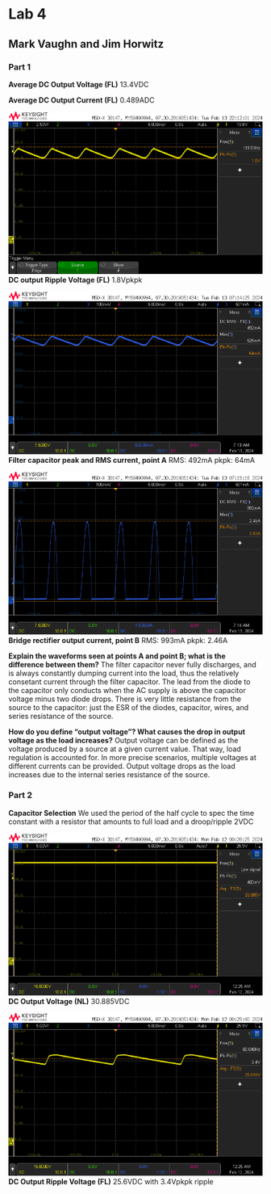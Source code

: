 # Lab 4 
## Mark Vaughn and Jim Horwitz

### Part 1

**Average DC Output Voltage (FL)** 13.4VDC

**Average DC Output Current (FL)** 0.489ADC

![](img/Lab4-P1C.png)
**DC output Ripple Voltage (FL)** 1.8Vpkpk

![](img/Lab04-P1D.png)
**Filter capacitor peak and RMS current, point A** RMS: 492mA pkpk: 64mA

![](img/Lab04-P1E.png)
**Bridge rectifier output current, point B** RMS: 993mA pkpk: 2.46A

**Explain the waveforms seen at points A and point B; what is the difference between them?** The filter capacitor never fully discharges, and is always constantly dumping current into the load, thus the relatively consetant current through the filter capacitor. The lead from the diode to the capacitor only conducts when the AC supply is above the  capacitor voltage minus two diode drops. There is very little resistance from the source to the capacitor: just the ESR of the diodes, capacitor, wires, and series resistance of the source.

**How do you define “output voltage”? What causes the drop in output voltage as the load increases?** Output voltage can be defined as the voltage produced by a source at a given current value. That way, load regulation is accounted for. In more precise scenarios, multiple voltages at different currents can be provided. Output voltage drops as the load increases due to the internal series resistance of the source.

### Part 2

**Capacitor Selection** We used the period of the half cycle to spec the time constant with a resistor that amounts to full load and a droop/ripple 2VDC

![](img/Lab04-P2-infR.png)
**DC Output Voltage (NL)** 30.885VDC

![](img/Lab04-P2-560R1.png)
**DC Output Ripple Voltage (FL)** 25.6VDC with 3.4Vpkpk ripple